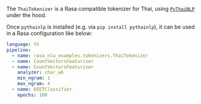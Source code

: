 The `ThaiTokenizer` is a Rasa compatible tokenizer for Thai, using [`PyThaiNLP`](https://github.com/PyThaiNLP/pythainlp) under the hood.

Once `pythainlp` is installed (e.g. via `pip install pythainlp`), it can be used in a Rasa configuration like below:

```yaml
language: th
pipeline:
  - name: rasa_nlu_examples.tokenizers.ThaiTokenizer
  - name: CountVectorsFeaturizer
  - name: CountVectorsFeaturizer
    analyzer: char_wb
    min_ngram: 1
    max_ngram: 4
  - name: DIETClassifier
    epochs: 100
```